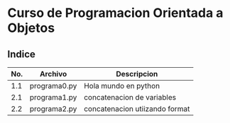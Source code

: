 # Curso de Programacion Orientada a Objetos

## Indice

|No.|Archivo|Descripcion|
|--|--|--|
|1.1|programa0.py|Hola mundo en python|
|2.1|programa1.py|concatenacion de variables|
|2.2|programa2.py|concatenacion utiizando format|